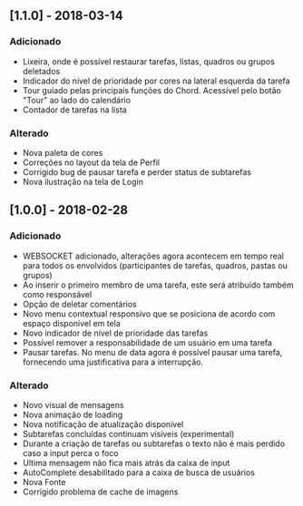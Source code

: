 ## [1.1.0] - 2018-03-14
### Adicionado

- Lixeira, onde é possível restaurar tarefas, listas, quadros ou grupos deletados
- Indicador do nível de prioridade por cores na lateral esquerda da tarefa
- Tour guiado pelas principais funções do Chord. Acessível pelo botão "Tour" ao lado do calendário
- Contador de tarefas na lista


### Alterado

- Nova paleta de cores
- Correções no layout da tela de Perfil
- Corrigido bug de pausar tarefa e perder status de subtarefas
- Nova ilustração na tela de Login


## [1.0.0] - 2018-02-28
### Adicionado
- WEBSOCKET adicionado, alterações agora acontecem em tempo real para todos os envolvidos (participantes de tarefas, quadros, pastas ou grupos)
- Ao inserir o primeiro membro de uma tarefa, este será atribuído também como responsável
- Opção de deletar comentários
- Novo menu contextual responsivo que se posiciona de acordo com espaço disponível em tela
- Novo indicador de nível de prioridade das tarefas
- Possível remover a responsabilidade de um usuário em uma tarefa
- Pausar tarefas. No menu de data agora é possível pausar uma tarefa, fornecendo uma justificativa para a interrupção.


### Alterado 
- Novo visual de mensagens
- Nova animação de loading
- Nova notificação de atualização disponível
- Subtarefas concluídas continuam visíveis (experimental)
- Durante a criação de tarefas ou subtarefas o texto não é mais perdido caso a input perca o foco
- Ultima mensagem não fica mais atrás da caixa de input
- AutoComplete desabilitado para a caixa de busca de usuários
- Nova Fonte
- Corrigido problema de cache de imagens
